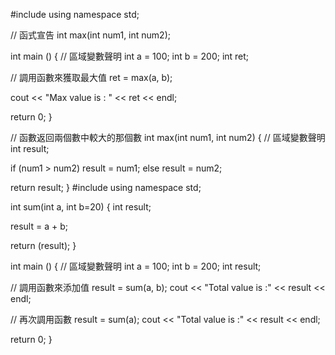 #include <iostream>
using namespace std;
 
// 函式宣告
int max(int num1, int num2);
 
int main ()
{
   // 區域變數聲明
   int a = 100;
   int b = 200;
   int ret;
 
   // 調用函數來獲取最大值
   ret = max(a, b);
 
   cout << "Max value is : " << ret << endl;
 
   return 0;
}
 
// 函數返回兩個數中較大的那個數
int max(int num1, int num2) 
{
   // 區域變數聲明
   int result;
 
   if (num1 > num2)
      result = num1;
   else
      result = num2;
 
   return result; 
}
#include <iostream>
using namespace std;
 
int sum(int a, int b=20)
{
  int result;
 
  result = a + b;
  
  return (result);
}
 
int main ()
{
   // 區域變數聲明
   int a = 100;
   int b = 200;
   int result;
 
   // 調用函數來添加值
   result = sum(a, b);
   cout << "Total value is :" << result << endl;
 
   // 再次調用函數
   result = sum(a);
   cout << "Total value is :" << result << endl;
 
   return 0;
}

